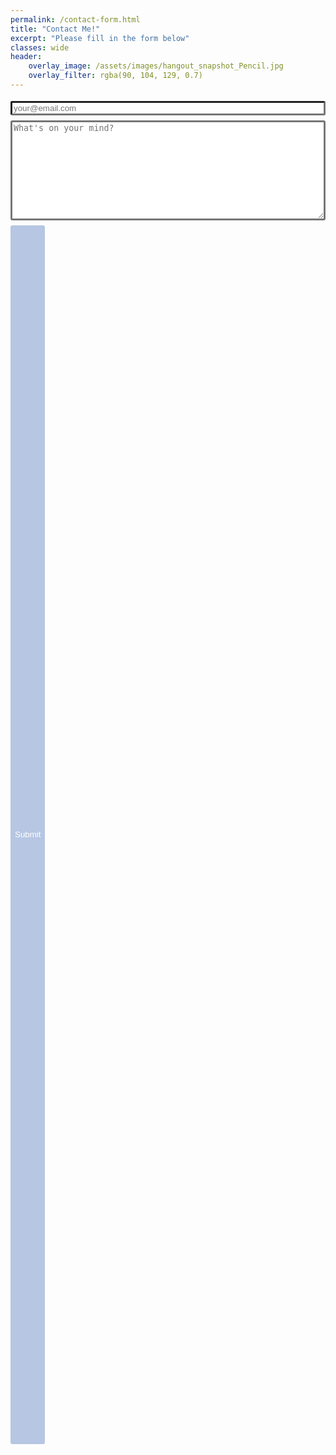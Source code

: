 ```yaml
---
permalink: /contact-form.html
title: "Contact Me!"
excerpt: "Please fill in the form below"
classes: wide
header:
    overlay_image: /assets/images/hangout_snapshot_Pencil.jpg
    overlay_filter: rgba(90, 104, 129, 0.7)
---
```


<!--
     After implementing this contact form make sure
     1. you have defined "email: youremail@email.com" in _config.yml file.
     2. you verify your form on formspree.io.
-->

<form
    class="wj-contact"
    action="https://formspree.io/xvowjgjd"
    method="POST"
>
<input
    type="text"
    name="email"
    placeholder="your@email.com"
>
<textarea
    type="text"
    name="content"
    rows="10"
    placeholder="What's on your mind?"
></textarea>
<input
    type="hidden"
    name="_next"
    value="<REDIRECTION LINK> "
    >
<input
    type="hidden"
    name="_subject"
    value="New Contact Form Submission">
<input
    type="text"
    name="_gotcha"
    style="display:none"
>
<input
    type="submit"
    value="Submit"
>

<style>
form.wj-contact input[type="text"], form.wj-contact textarea[type="text"] {
    fontFamily: "Roboto";
    fontSize: "0.75em";
    width: 100%;
    border-style: transparent;
    border-width: 3px;
    border-radius: 3px;
    margin-top: 0.3em;
    margin-bottom: 0.3em;
    outline-color: #808080;
    transition: box-shadow .2s ease;
    vertical-align: middle;
}

form.wj-contact input[type="submit"] {
    background-color: #b6c6e3;
    border: 3px solid transparent;
    border-radius: 3px;
    color: #ffffff;
    fontFamily: "Roboto";
    fontSize: "0.50em";
    height: 50%;
    outline: none;
    margin: 0.3em 0 0 0;
    padding: 0.3em;
}
</style>

